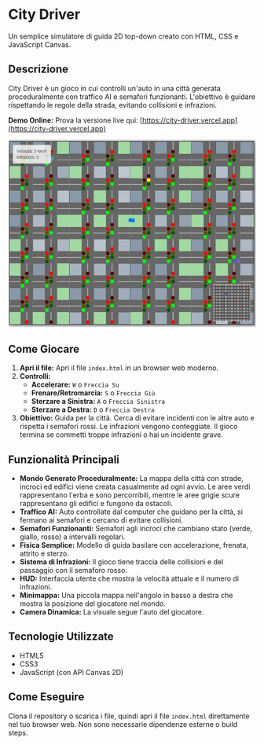 # City Driver

Un semplice simulatore di guida 2D top-down creato con HTML, CSS e JavaScript Canvas.

## Descrizione

City Driver è un gioco in cui controlli un'auto in una città generata proceduralmente con traffico AI e semafori funzionanti. L'obiettivo è guidare rispettando le regole della strada, evitando collisioni e infrazioni.

**Demo Online:** Prova la versione live qui: [https://city-driver.vercel.app](https://city-driver.vercel.app)

![Anteprima Interfaccia Page Builder](screenshot/previewInterface_000.jpg)

## Come Giocare

1.  **Apri il file:** Apri il file `index.html` in un browser web moderno.
2.  **Controlli:**
    *   **Accelerare:** `W` o `Freccia Su`
    *   **Frenare/Retromarcia:** `S` o `Freccia Giù`
    *   **Sterzare a Sinistra:** `A` o `Freccia Sinistra`
    *   **Sterzare a Destra:** `D` o `Freccia Destra`
3.  **Obiettivo:** Guida per la città. Cerca di evitare incidenti con le altre auto e rispetta i semafori rossi. Le infrazioni vengono conteggiate. Il gioco termina se commetti troppe infrazioni o hai un incidente grave.

## Funzionalità Principali

*   **Mondo Generato Proceduralmente:** La mappa della città con strade, incroci ed edifici viene creata casualmente ad ogni avvio. Le aree verdi rappresentano l'erba e sono percorribili, mentre le aree grigie scure rappresentano gli edifici e fungono da ostacoli.
*   **Traffico AI:** Auto controllate dal computer che guidano per la città, si fermano ai semafori e cercano di evitare collisioni.
*   **Semafori Funzionanti:** Semafori agli incroci che cambiano stato (verde, giallo, rosso) a intervalli regolari.
*   **Fisica Semplice:** Modello di guida basilare con accelerazione, frenata, attrito e sterzo.
*   **Sistema di Infrazioni:** Il gioco tiene traccia delle collisioni e del passaggio con il semaforo rosso.
*   **HUD:** Interfaccia utente che mostra la velocità attuale e il numero di infrazioni.
*   **Minimappa:** Una piccola mappa nell'angolo in basso a destra che mostra la posizione del giocatore nel mondo.
*   **Camera Dinamica:** La visuale segue l'auto del giocatore.

## Tecnologie Utilizzate

*   HTML5
*   CSS3
*   JavaScript (con API Canvas 2D)

## Come Eseguire

Clona il repository o scarica i file, quindi apri il file `index.html` direttamente nel tuo browser web. Non sono necessarie dipendenze esterne o build steps.